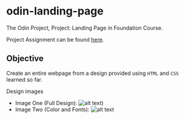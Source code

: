 # odin-landing-page

The Odin Project, Project: Landing Page in Foundation Course.

Project Assignment can be found [here](https://www.theodinproject.com/lessons/foundations-landing-page).

## Objective

Create an entire webpage from a design provided using `HTML` and `CSS` learned so far.

Design images

- Image One (Full Design):
  ![alt text)](https://cdn.statically.io/gh/TheOdinProject/curriculum/81a5d553f4073e593d23a6ab00d50eef8620796d/foundations/html_css/project/imgs/01.png "Image One (Full Design")
- Image Two (Color and Fonts):
  ![alt text](https://cdn.statically.io/gh/TheOdinProject/curriculum/81a5d553f4073e593d23a6ab00d50eef8620796d/foundations/html_css/project/imgs/02.png "Image Two (Color and Fonts)")
